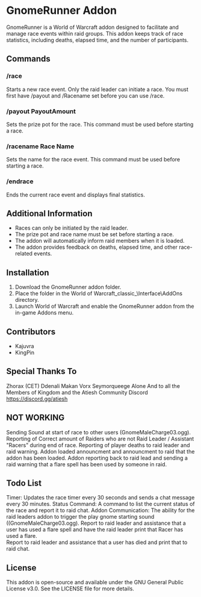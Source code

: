 # GnomeRunner Addon

GnomeRunner is a World of Warcraft addon designed to facilitate and manage race events within raid groups. This addon keeps track of race statistics, including deaths, elapsed time, and the number of participants.

## Commands

### /race 
Starts a new race event. Only the raid leader can initiate a race. You must first have /payout and /Racename set before you can use /race. 

### /payout PayoutAmount 
Sets the prize pot for the race. This command must be used before starting a race.

### /racename Race Name 
Sets the name for the race event. This command must be used before starting a race.

### /endrace
Ends the current race event and displays final statistics.

## Additional Information

- Races can only be initiated by the raid leader.
- The prize pot and race name must be set before starting a race.
- The addon will automatically inform raid members when it is loaded.
- The addon provides feedback on deaths, elapsed time, and other race-related events.

## Installation

1. Download the GnomeRunner addon folder.
2. Place the folder in the World of Warcraft\_classic_\Interface\AddOns directory.
3. Launch World of Warcraft and enable the GnomeRunner addon from the in-game Addons menu.

## Contributors

- Kajuvra
- KingPin 

## Special Thanks To
Zhorax (CET)
Ddenali
Makan
Vorx
Seymorqueege 
Alone
And to all the Members of Kingdom and the Atiesh Community Discord https://discord.gg/atiesh

## NOT WORKING 

Sending Sound at start of race to other users (GnomeMaleCharge03.ogg).
Reporting of Correct amount of Raiders who are not Raid Leader / Assistant "Racers" during end of race. 
Reporting of player deaths to raid leader and raid warning. 
Addon loaded announcment and announcment to raid that the addon has been loaded. 
Addon reporting back to raid lead and sending a raid warning that a flare spell has been used by someone in raid. 

## Todo List 
Timer:
Updates the race timer every 30 seconds and sends a chat message every 30 minutes.
Status Command: 
A command to list the current status of the race and report it to raid chat. 
Addon Communication: 
The ability for the raid leaders addon to trigger the play gnome starting sound ((GnomeMaleCharge03.ogg). 
Report to raid leader and assistance that a user has used a flare spell and have the raid leader print that Racer has used a flare.  
Report to raid leader and assistance that a user has died and print that to raid chat. 


## License

This addon is open-source and available under the GNU General Public License v3.0. See the LICENSE file for more details.
